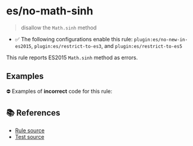 # es/no-math-sinh
> disallow the `Math.sinh` method

- ✅ The following configurations enable this rule: `plugin:es/no-new-in-es2015`, `plugin:es/restrict-to-es3`, and `plugin:es/restrict-to-es5`

This rule reports ES2015 `Math.sinh` method as errors.

## Examples

⛔ Examples of **incorrect** code for this rule:

<eslint-playground type="bad" code="/*eslint es/no-math-sinh: error */
const n = Math.sinh(value)
" />

## 📚 References

- [Rule source](https://github.com/mysticatea/eslint-plugin-es/blob/v3.0.1/lib/rules/no-math-sinh.js)
- [Test source](https://github.com/mysticatea/eslint-plugin-es/blob/v3.0.1/tests/lib/rules/no-math-sinh.js)
